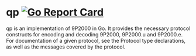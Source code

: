 # qp [![Go Report Card](https://goreportcard.com/badge/joushou/qp)](https://goreportcard.com/report/joushou/qp)

qp is an implementation of 9P2000 in Go. It provides the necessary protocol constructs for encoding and decoding 9P2000, 9P2000.u and 9P2000.e. For documentation of a given protocol, see the Protocol type declarations, as well as the messages covered by the protocol.
